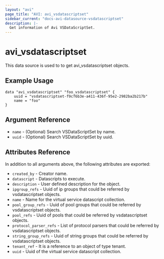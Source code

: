 ```yaml
---
layout: "avi"
page_title: "AVI: avi_vsdatascriptset"
sidebar_current: "docs-avi-datasource-vsdatascriptset"
description: |-
  Get information of Avi VSDataScriptSet.
---
```


# avi_vsdatascriptset

This data source is used to to get avi_vsdatascriptset objects.

## Example Usage

```hcl
data "avi_vsdatascriptset" "foo_vsdatascriptset" {
    uuid = "vsdatascriptset-f9cf6b3e-a411-436f-95e2-2982ba2b217b"
    name = "foo"
}
```

## Argument Reference

* `name` - (Optional) Search VSDataScriptSet by name.
* `uuid` - (Optional) Search VSDataScriptSet by uuid.

## Attributes Reference

In addition to all arguments above, the following attributes are exported:

* `created_by` - Creator name.
* `datascript` - Datascripts to execute.
* `description` - User defined description for the object.
* `ipgroup_refs` - Uuid of ip groups that could be referred by vsdatascriptset objects.
* `name` - Name for the virtual service datascript collection.
* `pool_group_refs` - Uuid of pool groups that could be referred by vsdatascriptset objects.
* `pool_refs` - Uuid of pools that could be referred by vsdatascriptset objects.
* `protocol_parser_refs` - List of protocol parsers that could be referred by vsdatascriptset objects.
* `string_group_refs` - Uuid of string groups that could be referred by vsdatascriptset objects.
* `tenant_ref` - It is a reference to an object of type tenant.
* `uuid` - Uuid of the virtual service datascript collection.


